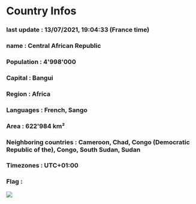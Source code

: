 # Country  Infos
### last update : 13/07/2021, 19:04:33 (France time)

### name : Central African Republic
### Population : 4'998'000
### Capital : Bangui
### Region : Africa
### Languages : French, Sango
### Area : 622'984 km²
### Neighboring countries : Cameroon, Chad, Congo (Democratic Republic of the), Congo, South Sudan, Sudan
### Timezones : UTC+01:00

### Flag :
![](https://restcountries.eu/data/caf.svg)